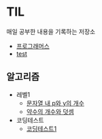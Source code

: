 # TIL
매일 공부한 내용을 기록하는 저장소

* [프로그래머스](https://github.com/abhidhamma-java/TIL/blob/main/algorithm/programmers.md)
* [test](https://github.com/abhidhamma-java/TIL/blob/main/test/test.md)

## 알고리즘
* 레벨1
  * [문자열 내 p와 y의 개수](https://github.com/abhidhamma-java/TIL/blob/main/알고리즘/문제/프로그래머스/레벨1/문자열_내_p와_y의_개수.md)
  * [약수의 개수와 덧셈](https://github.com/abhidhamma-java/TIL/blob/main/알고리즘/문제/프로그래머스/레벨1/약수의_개수와_덧셈.md)
* 코딩테스트
  * [코딩테스트1](https://github.com/abhidhamma-java/TIL/blob/main/알고리즘/문제/코딩테스트/220115.md)
